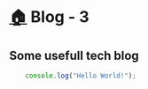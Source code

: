 # [🏠](https://thatbeautifuldream.github.io/blog/) Blog - 3

## Some usefull tech blog

``` javascript
    console.log("Hello World!");
```